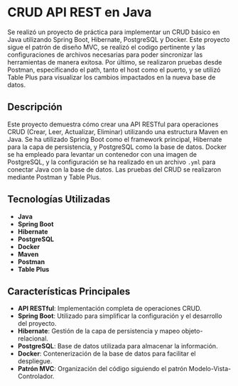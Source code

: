 # CRUD API REST en Java

Se realizó un proyecto de práctica para implementar un CRUD básico en Java utilizando Spring Boot, Hibernate, PostgreSQL y Docker.
Este proyecto sigue el patrón de diseño MVC, se realizó el codigo pertinente y las configuraciones de archivos necesarias para poder
sincronizar las herramientas de manera exitosa.
Por último, se realizaron pruebas desde Postman, especificando el path, tanto el host como el puerto, y se utilizó Table Plus 
para visualizar los cambios impactados en la nueva base de datos.

## Descripción

Este proyecto demuestra cómo crear una API RESTful para operaciones CRUD (Crear, Leer, Actualizar, Eliminar) utilizando una estructura Maven en Java. 
Se ha utilizado Spring Boot como el framework principal, Hibernate para la capa de persistencia, y PostgreSQL como la base de datos. 
Docker se ha empleado para levantar un contenedor con una imagen de PostgreSQL, 
y la configuración se ha realizado en un archivo `.yml` para conectar Java con la base de datos. 
Las pruebas del CRUD se realizaron mediante Postman y Table Plus.

## Tecnologías Utilizadas

- **Java**
- **Spring Boot**
- **Hibernate**
- **PostgreSQL**
- **Docker**
- **Maven**
- **Postman**
- **Table Plus**

## Características Principales

- **API RESTful**: Implementación completa de operaciones CRUD.
- **Spring Boot**: Utilizado para simplificar la configuración y el desarrollo del proyecto.
- **Hibernate**: Gestión de la capa de persistencia y mapeo objeto-relacional.
- **PostgreSQL**: Base de datos utilizada para almacenar la información.
- **Docker**: Contenerización de la base de datos para facilitar el despliegue.
- **Patrón MVC**: Organización del código siguiendo el patrón Modelo-Vista-Controlador.







